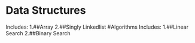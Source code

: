 # Data Structures
Includes:
1.##Array
2.##Singly Linkedlist
#Algorithms
Includes:
1.##Linear Search
2.##Binary Search
